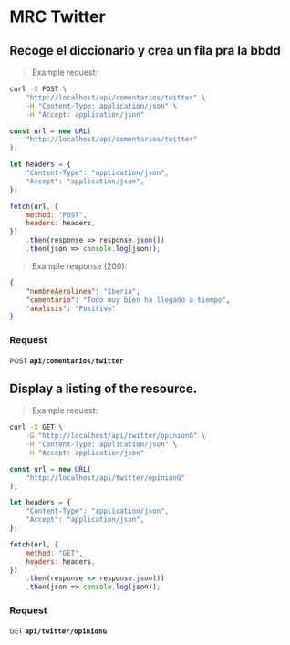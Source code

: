 # MRC Twitter


## Recoge el diccionario y crea un fila pra la bbdd



> Example request:

```bash
curl -X POST \
    "http://localhost/api/comentarios/twitter" \
    -H "Content-Type: application/json" \
    -H "Accept: application/json"
```

```javascript
const url = new URL(
    "http://localhost/api/comentarios/twitter"
);

let headers = {
    "Content-Type": "application/json",
    "Accept": "application/json",
};

fetch(url, {
    method: "POST",
    headers: headers,
})
    .then(response => response.json())
    .then(json => console.log(json));
```


> Example response (200):

```json
{
    "nombreAerolinea": "Iberia",
    "comentario": "Todo muy bien ha llegado a tiempo",
    "analisis": "Positivo"
}
```

### Request
<small class="badge badge-black">POST</small>
 **`api/comentarios/twitter`**



## Display a listing of the resource.



> Example request:

```bash
curl -X GET \
    -G "http://localhost/api/twitter/opinionG" \
    -H "Content-Type: application/json" \
    -H "Accept: application/json"
```

```javascript
const url = new URL(
    "http://localhost/api/twitter/opinionG"
);

let headers = {
    "Content-Type": "application/json",
    "Accept": "application/json",
};

fetch(url, {
    method: "GET",
    headers: headers,
})
    .then(response => response.json())
    .then(json => console.log(json));
```



### Request
<small class="badge badge-green">GET</small>
 **`api/twitter/opinionG`**




